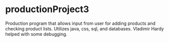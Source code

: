 # productionProject3
Production program that allows input from user for adding products and checking product lists. Utilizes java, css, sql, and databases. 
Vladimir Hardy helped with some debugging.
